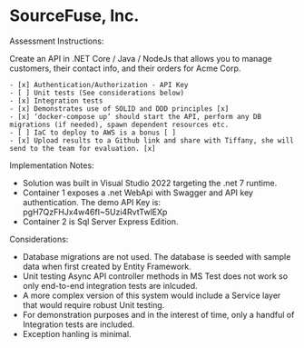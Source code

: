 # SourceFuse, Inc. 

Assessment Instructions: 

Create an API in .NET Core / Java / NodeJs that allows you to manage customers, their contact info, and their orders for Acme Corp.

    - [x] Authentication/Authorization - API Key
    - [ ] Unit tests (See considerations below)
    - [x] Integration tests
    - [x] Demonstrates use of SOLID and DDD principles [x]
    - [x] ‘docker-compose up’ should start the API, perform any DB migrations (if needed), spawn dependent resources etc.
    - [ ] IaC to deploy to AWS is a bonus [ ]
    - [x] Upload results to a Github link and share with Tiffany, she will send to the team for evaluation. [x]

Implementation Notes:

- Solution was built in Visual Studio 2022 targeting the .net 7 runtime.
- Container 1 exposes a .net WebApi with Swagger and API key authentication. The demo API Key is: pgH7QzFHJx4w46fI~5Uzi4RvtTwlEXp
- Container 2 is Sql Server Express Edition.

Considerations:

- Database migrations are not used. The database is seeded with sample data when first created by Entity Framework.
- Unit testing Async API controller methods in MS Test does not work so only end-to-end integration tests are inlcuded.
- A more complex version of this system would include a Service layer that would require robust Unit testing.
- For demonstration purposes and in the interest of time, only a handful of Integration tests are included.
- Exception hanling is minimal.
